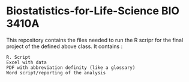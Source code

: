 # Biostatistics-for-Life-Science BIO 3410A

This repository contains the files needed to run the R scripr for the final project of the defined above class. It contains :
    
    R. Script 
    Excel with data 
    PDF with abbreviation definity (like a glossary) 
    Word script/reporting of the analysis 
    
    
